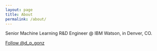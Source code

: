 ```yaml
---
layout: page
title: About
permalink: /about/
---
```



Senior Machine Learning R&D Engineer @ IBM Watson, in Denver, CO.

<a href="https://twitter.com/d_p_gonz" class="twitter-follow-button" data-show-count="false">Follow @d_p_gonz</a><script async src="//platform.twitter.com/widgets.js" charset="utf-8"></script>
